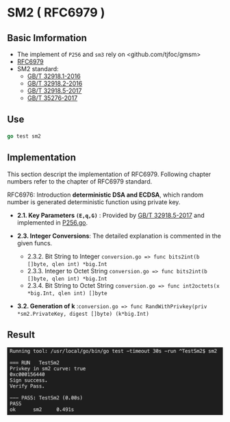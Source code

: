 # SM2 ( RFC6979 )

## Basic Imformation

- The implement of ``P256`` and ``sm3`` rely on <github.com/tjfoc/gmsm>
- [RFC6979](http://tools.ietf.org/html/rfc6979)
- SM2 standard:
  - [GB/T 32918.1-2016](https://openstd.samr.gov.cn/bzgk/gb/newGbInfo?hcno=3EE2FD47B962578070541ED468497C5B "SM2椭圆曲线公钥密码算法 第1部分 总则")
  - [GB/T 32918.2-2016](https://openstd.samr.gov.cn/bzgk/gb/newGbInfo?hcno=6F1FAEB62F9668F25F38E0BF0291D4AC "SM2椭圆曲线公钥密码算法 第2部分 数字签名算法")
  - [GB/T 32918.5-2017](https://openstd.samr.gov.cn/bzgk/gb/newGbInfo?hcno=728DEA8B8BB32ACFB6EF4BF449BC3077 "信息安全技术 SM2椭圆曲线公钥密码算法 第5部分：参数定义")
  - [GB/T 35276-2017](https://openstd.samr.gov.cn/bzgk/gb/newGbInfo?hcno=2127A9F19CB5D7F20D17D334ECA63EE5 "SM2密码算法使用规范")

## Use

```go
go test sm2
```

## Implementation

This section descript the implementation of RFC6979. Following chapter numbers refer to the chapter of RFC6979 standard.

RFC6976: Introduction **deterministic DSA and ECDSA**, which random number is generated deterministic function using private key.

- **2.1.  Key Parameters ``(E,q,G)``** : Provided by [GB/T 32918.5-2017](https://openstd.samr.gov.cn/bzgk/gb/newGbInfo?hcno=728DEA8B8BB32ACFB6EF4BF449BC3077 "信息安全技术 SM2椭圆曲线公钥密码算法 第5部分：参数定义") and implemented in [P256.go](https://github.com/tjfoc/gmsm/blob/master/sm2/p256.go).

- **2.3.  Integer Conversions**: The detailed explanation is commented in the given funcs.
  - 2.3.2.  Bit String to Integer ``conversion.go => func bits2int(b []byte, qlen int) *big.Int``
  - 2.3.3.  Integer to Octet String ``conversion.go => func bits2int(b []byte, qlen int) *big.Int``
  - 2.3.4.  Bit String to Octet String  ``conversion.go => func int2octets(x *big.Int, qlen int) []byte``  

- **3.2.  Generation of k** :``conversion.go => func RandWithPrivkey(priv *sm2.PrivateKey, digest []byte) (k*big.Int)``

## Result

![1](./figure/sm2.png)